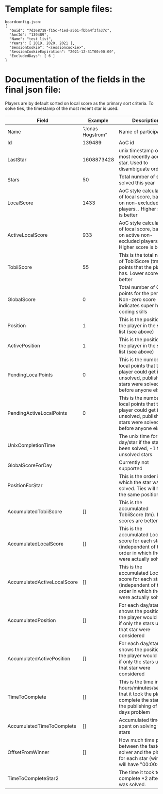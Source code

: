 # Template for sample files:

```
boardconfig.json: 
{
  "Guid": "7d3e8718-f15c-41ed-a561-fbba4f3fa37c",
  "AocId": "139489",
  "Name": "test list",
  "Years": [ 2019, 2020, 2021 ],
  "SessionCookie": "<sessioncookie>",
  "SessionCookieExpiration": "2021-12-31T00:00:00",
  "ExcludedDays": [ 6 ]
}
```

# Documentation of the fields in the final json file:

Players are by default sorted on local score as the primary sort criteria. To solve ties, the timestamp of the most recent star is used.


| Field | Example | Description |
| ----- | ------- | ----------- |
| Name | "Jonas Hogstrom" | Name of participant |
| Id | 139489| AoC id|
| LastStar | 1608873428 | unix timestamp of the most recently acquired star. Used to disambiguate order |
| Stars | 50 | Total number of stars solved this year|
| LocalScore | 1433 | AoC style calculation of local score, based on non-excluded players. . Higher score is better |
| ActiveLocalScore | 933 | AoC style calculation of local score, based on active non-excluded players. Higher score is better |
| TobiiScore | 55 | This is the total number of TobiiScore (tm) points that the player has. Lower score is better |
| GlobalScore | 0 | Total number of Global points for the person. Non-zero score indicates super human coding skills |
| Position | 1 | This is the position of the player in the sorted list (see above) |
| ActivePosition | 1 | This is the position of the player in the sorted list (see above) |
| PendingLocalPoints | 0 | This is the number of local points that the player could get if all unsolved, published stars were solved before anyone else|
| PendingActiveLocalPoints | 0 | This is the number of local points that the player could get if all unsolved, published stars were solved before anyone else|
| UnixCompletionTime |  | The unix time for each day/star if the star has been solved, -1 for unsolved stars|
| GlobalScoreForDay |  | Currently not supported |
| PositionForStar |  | This is the order in which the star was solved. Ties will have the same position|
| AccumulatedTobiiScore | [] | This is the accumulated TobiiScore (tm). Lower scores are better |
| AccumulatedLocalScore | [] | This is the accumulated Local score for each star (independent of the order in which the stars were actually solved)|
| AccumulatedActiveLocalScore | [] | This is the accumulated Local score for each star (independent of the order in which the stars were actually solved)|
| AccumulatedPosition | [] | For each day/star, this shows the position that the player would have if only the stars until that star were considered |
| AccumulatedActivePosition | [] | For each day/star, this shows the position that the player would have if only the stars until that star were considered |
| TimeToComplete | [] | This is the time in hours/minutes/seconds that it took the player to complete the star from the publishing of the days problem |
| AccumulatedTimeToComplete | [] | Accumulated time spent on solving the stars|
| OffsetFromWinner | [] | How much time passed between the fastest solver and the player for each star (winners will have "00:00:00") |
| TimeToCompleteStar2 | | The time it took to complete *2 after *1 was solved. |  